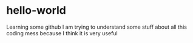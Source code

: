 # hello-world
Learning some github
I am trying to understand some stuff about all this coding mess because I think it is very useful
